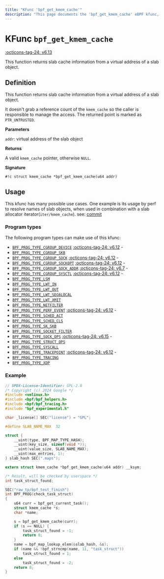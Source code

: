 ```yaml
---
title: "KFunc 'bpf_get_kmem_cache'"
description: "This page documents the 'bpf_get_kmem_cache' eBPF kfunc, including its definition, usage, program types that can use it, and examples."
---
```

# KFunc `bpf_get_kmem_cache`

<!-- [FEATURE_TAG](bpf_get_kmem_cache) -->
[:octicons-tag-24: v6.13](https://github.com/torvalds/linux/commit/a992d7a3979120fbd7c13435d27b3da8d9ed095a)
<!-- [/FEATURE_TAG] -->

This function returns slab cache information from a virtual address of a slab object.

## Definition

This function returns slab cache information from a virtual address of a slab object.

It doesn't grab a reference count of the `kmem_cache` so the caller is responsible to manage the access. The returned point is marked as `PTR_UNTRUSTED`.

**Parameters**

`addr`: virtual address of the slab object

**Returns**

A valid `kmem_cache` pointer, otherwise `NULL`.

**Signature**

<!-- [KFUNC_DEF] -->
`#!c struct kmem_cache *bpf_get_kmem_cache(u64 addr)`
<!-- [/KFUNC_DEF] -->

## Usage

This kfunc has many possible use cases. One example is its usage by perf to resolve names of slab objects, when used in combination with a slab allocator iterator(`iter/kmem_cache`). see: [commit](https://github.com/torvalds/linux/commit/0c631ef07c96536a66d8168dc7e176de5fa82878)

### Program types

The following program types can make use of this kfunc:

<!-- [KFUNC_PROG_REF] -->
- [`BPF_PROG_TYPE_CGROUP_DEVICE`](../program-type/BPF_PROG_TYPE_CGROUP_DEVICE.md) [:octicons-tag-24: v6.12](https://github.com/torvalds/linux/commit/67666479edf1e2b732f4d0ac797885e859a78de4) - 
- [`BPF_PROG_TYPE_CGROUP_SKB`](../program-type/BPF_PROG_TYPE_CGROUP_SKB.md)
- [`BPF_PROG_TYPE_CGROUP_SOCK`](../program-type/BPF_PROG_TYPE_CGROUP_SOCK.md) [:octicons-tag-24: v6.12](https://github.com/torvalds/linux/commit/67666479edf1e2b732f4d0ac797885e859a78de4) - 
- [`BPF_PROG_TYPE_CGROUP_SOCKOPT`](../program-type/BPF_PROG_TYPE_CGROUP_SOCKOPT.md) [:octicons-tag-24: v6.12](https://github.com/torvalds/linux/commit/67666479edf1e2b732f4d0ac797885e859a78de4) - 
- [`BPF_PROG_TYPE_CGROUP_SOCK_ADDR`](../program-type/BPF_PROG_TYPE_CGROUP_SOCK_ADDR.md) [:octicons-tag-24: v6.7](https://github.com/torvalds/linux/commit/53e380d21441909b12b6e0782b77187ae4b971c4) - 
- [`BPF_PROG_TYPE_CGROUP_SYSCTL`](../program-type/BPF_PROG_TYPE_CGROUP_SYSCTL.md) [:octicons-tag-24: v6.12](https://github.com/torvalds/linux/commit/67666479edf1e2b732f4d0ac797885e859a78de4) - 
- [`BPF_PROG_TYPE_LSM`](../program-type/BPF_PROG_TYPE_LSM.md)
- [`BPF_PROG_TYPE_LWT_IN`](../program-type/BPF_PROG_TYPE_LWT_IN.md)
- [`BPF_PROG_TYPE_LWT_OUT`](../program-type/BPF_PROG_TYPE_LWT_OUT.md)
- [`BPF_PROG_TYPE_LWT_SEG6LOCAL`](../program-type/BPF_PROG_TYPE_LWT_SEG6LOCAL.md)
- [`BPF_PROG_TYPE_LWT_XMIT`](../program-type/BPF_PROG_TYPE_LWT_XMIT.md)
- [`BPF_PROG_TYPE_NETFILTER`](../program-type/BPF_PROG_TYPE_NETFILTER.md)
- [`BPF_PROG_TYPE_PERF_EVENT`](../program-type/BPF_PROG_TYPE_PERF_EVENT.md) [:octicons-tag-24: v6.12](https://github.com/torvalds/linux/commit/bc638d8cb5be813d4eeb9f63cce52caaa18f3960) - 
- [`BPF_PROG_TYPE_SCHED_ACT`](../program-type/BPF_PROG_TYPE_SCHED_ACT.md)
- [`BPF_PROG_TYPE_SCHED_CLS`](../program-type/BPF_PROG_TYPE_SCHED_CLS.md)
- [`BPF_PROG_TYPE_SK_SKB`](../program-type/BPF_PROG_TYPE_SK_SKB.md)
- [`BPF_PROG_TYPE_SOCKET_FILTER`](../program-type/BPF_PROG_TYPE_SOCKET_FILTER.md)
- [`BPF_PROG_TYPE_SOCK_OPS`](../program-type/BPF_PROG_TYPE_SOCK_OPS.md) [:octicons-tag-24: v6.15](https://github.com/torvalds/linux/commit/59422464266f8baa091edcb3779f0955a21abf00) - 
- [`BPF_PROG_TYPE_STRUCT_OPS`](../program-type/BPF_PROG_TYPE_STRUCT_OPS.md)
- [`BPF_PROG_TYPE_SYSCALL`](../program-type/BPF_PROG_TYPE_SYSCALL.md)
- [`BPF_PROG_TYPE_TRACEPOINT`](../program-type/BPF_PROG_TYPE_TRACEPOINT.md) [:octicons-tag-24: v6.12](https://github.com/torvalds/linux/commit/bc638d8cb5be813d4eeb9f63cce52caaa18f3960) - 
- [`BPF_PROG_TYPE_TRACING`](../program-type/BPF_PROG_TYPE_TRACING.md)
- [`BPF_PROG_TYPE_XDP`](../program-type/BPF_PROG_TYPE_XDP.md)
<!-- [/KFUNC_PROG_REF] -->

### Example

```c
// SPDX-License-Identifier: GPL-2.0
/* Copyright (c) 2024 Google */
#include <vmlinux.h>
#include <bpf/bpf_helpers.h>
#include <bpf/bpf_tracing.h>
#include "bpf_experimental.h"

char _license[] SEC("license") = "GPL";

#define SLAB_NAME_MAX  32

struct {
	__uint(type, BPF_MAP_TYPE_HASH);
	__uint(key_size, sizeof(void *));
	__uint(value_size, SLAB_NAME_MAX);
	__uint(max_entries, 1);
} slab_hash SEC(".maps");

extern struct kmem_cache *bpf_get_kmem_cache(u64 addr) __ksym;

/* Result, will be checked by userspace */
int task_struct_found;

SEC("raw_tp/bpf_test_finish")
int BPF_PROG(check_task_struct)
{
	u64 curr = bpf_get_current_task();
	struct kmem_cache *s;
	char *name;

	s = bpf_get_kmem_cache(curr);
	if (s == NULL) {
		task_struct_found = -1;
		return 0;
	}
	name = bpf_map_lookup_elem(&slab_hash, &s);
	if (name && !bpf_strncmp(name, 11, "task_struct"))
		task_struct_found = 1;
	else
		task_struct_found = -2;
	return 0;
}
```

